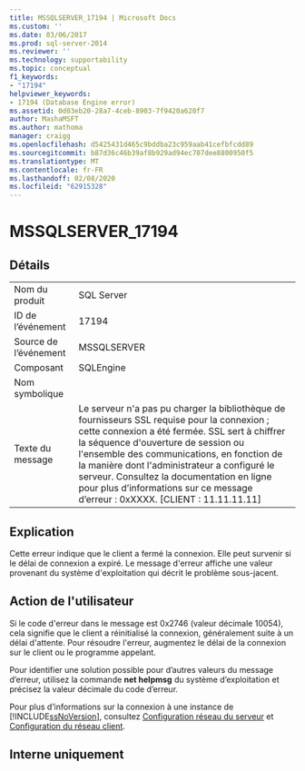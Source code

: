 ```yaml
---
title: MSSQLSERVER_17194 | Microsoft Docs
ms.custom: ''
ms.date: 03/06/2017
ms.prod: sql-server-2014
ms.reviewer: ''
ms.technology: supportability
ms.topic: conceptual
f1_keywords:
- "17194"
helpviewer_keywords:
- 17194 (Database Engine error)
ms.assetid: 0d03eb20-28a7-4ceb-8903-7f9420a620f7
author: MashaMSFT
ms.author: mathoma
manager: craigg
ms.openlocfilehash: d5425431d465c9bddba23c959aab41cefbfcdd89
ms.sourcegitcommit: b87d36c46b39af8b929ad94ec707dee8800950f5
ms.translationtype: MT
ms.contentlocale: fr-FR
ms.lasthandoff: 02/08/2020
ms.locfileid: "62915328"
---
```

# <a name="mssqlserver_17194"></a>MSSQLSERVER_17194
    
## <a name="details"></a>Détails  
  
|||  
|-|-|  
|Nom du produit|SQL Server|  
|ID de l’événement|17194|  
|Source de l’événement|MSSQLSERVER|  
|Composant|SQLEngine|  
|Nom symbolique||  
|Texte du message|Le serveur n'a pas pu charger la bibliothèque de fournisseurs SSL requise pour la connexion ; cette connexion a été fermée. SSL sert à chiffrer la séquence d'ouverture de session ou l'ensemble des communications, en fonction de la manière dont l'administrateur a configuré le serveur. Consultez la documentation en ligne pour plus d’informations sur ce message d’erreur :  0xXXXX. [CLIENT : 11.11.11.11]|  
  
## <a name="explanation"></a>Explication  
 Cette erreur indique que le client a fermé la connexion. Elle peut survenir si le délai de connexion a expiré. Le message d'erreur affiche une valeur provenant du système d'exploitation qui décrit le problème sous-jacent.  
  
## <a name="user-action"></a>Action de l'utilisateur  
 Si le code d'erreur dans le message est 0x2746 (valeur décimale 10054), cela signifie que le client a réinitialisé la connexion, généralement suite à un délai d'attente. Pour résoudre l'erreur, augmentez le délai de la connexion sur le client ou le programme appelant.  
  
 Pour identifier une solution possible pour d’autres valeurs du message d’erreur, utilisez la commande **net helpmsg** du système d’exploitation et précisez la valeur décimale du code d’erreur.  
  
 Pour plus d’informations sur la connexion à une instance de [!INCLUDE[ssNoVersion](../../includes/ssnoversion-md.md)], consultez [Configuration réseau du serveur](../../database-engine/configure-windows/server-network-configuration.md) et [Configuration du réseau client](../../database-engine/configure-windows/client-network-configuration.md).  
  
## <a name="internal-only"></a>Interne uniquement  
  
